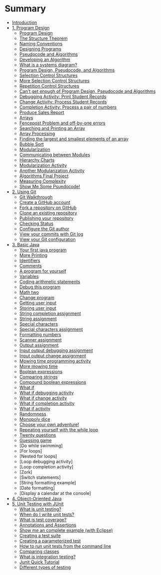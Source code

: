 # Summary

* [Introduction](README.md)
* [1. Program Design](chapter1.md)
   * [Program Design](program_design.md)
   * [The Structure Theorem](the_structure_theorem.md)
   * [Naming Conventions](meaningful_names.md)
   * [Designing Programs](designing_programs.md)
   * [Pseudocode and Algorithms](pseudocode_and_algorithms.md)
   * [Developing an Algorithm](developing_an_algorithm.md)
   * [What is a systems diagram?](whatis_a_systems_diagram_md.md)
   * [Program Design, Pseudocode, and Algorithms](program_design,_pseudocode,_and_algorithms.md)
   * [Selection Control Structures](selection_control_structures.md)
   * [More Selection Control Structures](more_selection_control_structures.md)
   * [Repetition Control Structures](repetition_control_structures.md)
   * [Can't get enough of Program Design, Pseudocode and Algorithms](cant_get_enough_of_program_design,_pseudocode_and_algorithms.md)
   * [Debugging Activity: Print Student Records](debugging_activity_print_student_records.md)
   * [Change Activity: Process Student Records](change_activity_process_student_records.md)
   * [Completion Activity: Process a pair of numbers](completion_activity_process_a_pair_of_numbers.md)
   * [Produce Sales Report](produce_sales_report.md)
   * [Arrays](arrays.md)
   * [Fencepost Problem and off-by-one errors](offby_one_errors_md.md)
   * [Searching and Printing an Array](searching_and_printing_an_array.md)
   * [Array Processing](array_processing.md)
   * [Finding the largest and smallest elements of an array](finding_the_largest_and_smallest_elements_of_an_ar.md)
   * [Bubble Sort](bubble_sort.md)
   * [Modularization](modularization.md)
   * [Communicating between Modules](communicating_between_modules.md)
   * [Hierarchy Charts](hierarchy_charts.md)
   * [Modularization Activity](modularization_activity.md)
   * [Another Modularization Activity](another_modularization_activity.md)
   * [Algorithms Final Project](algorithms_final_project.md)
   * [Measuring Complexity](measuring_complexity.md)
   * [Show Me Some Psuedocode!](show_me_some_psuedocode.md)
* [2. Using Git](using_git.md)
   * [Git Walkthrough](git_walkthrough.md)
   * [Create a GitHub account](create_a_github_account.md)
   * [Fork a repository on GitHub](fork_a_repository_on_github.md)
   * [Clone an existing repository](clone_an_existing_repository.md)
   * [Publishing your repository](publishing_your_repository.md)
   * [Checking Status](checking_status.md)
   * [Configure the Git author](configure_the_git_author.md)
   * [View your commits with Git log](view_your_commits_with_git_log.md)
   * [View your Git configuration](view_your_git_configuration.md)
* [3. Basic Java](basicjava_md.md)
   * [Your first java program](your_first_java_program.md)
   * [More Printing](more_printing.md)
   * [Identifiers](identifiers.md)
   * [Comments](comments.md)
   * [A program for yourself](a_program_for_yourself.md)
   * [Variables](variables.md)
   * [Coding arithmetic statements](coding_arithmetic_statements.md)
   * [Debug this program](debug_this_program.md)
   * [Math two](math_two.md)
   * [Change program](change_program.md)
   * [Getting user input](getting_user_input.md)
   * [Storing user input](storing_user_input.md)
   * [String completion assignment](string_completion_assignment.md)
   * [String assignment](string_assignment.md)
   * [Special characters](special_characters.md)
   * [Special characters assignment](special_characters_assignment.md)
   * [Formatting numbers](formatting_numbers.md)
   * [Scanner assignment](scanner_assignment.md)
   * [Output assignment](output_assignment.md)
   * [Input output debugging assignment](input_output_debugging_assignment.md)
   * [Input output change assignment](input_output_change_assignment.md)
   * [Mowing time programming activity](mowing_time_programming_activity.md)
   * [More mowing time](more_mowing_time.md)
   * [Boolean expressions](boolean_expressions.md)
   * [Comparing strings](comparing_strings.md)
   * [Compound boolean expressions](compound_boolean_expressions.md)
   * [What if](what_if.md)
   * [What if debugging activity](what_if_debugging_activity.md)
   * [What if change activity](what_if_change_activity.md)
   * [What if completion activity](what_if_completion_activity.md)
   * [What if activity](what_if_activity.md)
   * [Randomness](randomness.md)
   * [Monopoly dice](monopoly_dice.md)
   * [Choose your own adventure!](choose_your_own_adventure.md)
   * [Repeating yourself with the while loop](repeatingyourself_with_the_while_loop_md)
   * [Twenty questions](twentyquestions.md)
   * [Guessing game](guessing_game.md)
   * [Do while swimming]
   * [For loops]
   * [Nested for loops]
   * [Loop debugging activity]
   * [Loop completion activity]
   * [Zork]
   * [Switch statements]
   * [String formatting example]
   * [Date formatting]
   * [Display a calendar at the console]
* [4. Object-Oriented Java](objectoriented_java_md.md)
* [5. Unit Testing with JUnit](unittesting_with_junit_md.md)
   * [What is unit testing?](what_is_unit_testing.md)
   * [When do I write unit tests?](when_do_i_write_unit_tests.md)
   * [What is test coverage?](what_is_test_coverage.md)
   * [Annotations and Assertions](annotations_and_assertions.md)
   * [Show me an complete example (with Eclipse)](show_me_an_complete_example_with_eclipse.md)
   * [Creating a test suite](creating_a_test_suite.md)
   * [Creating a parameterized test](creating_a_parameterized_test.md)
   * [How to run unit tests from the command line](how_to_run_unit_tests_from_the_command_line.md)
   * [Comparing classes](comparing_classes.md)
   * [What is integration testing?](what_is_integration_testing.md)
   * [Junit Quick Tutorial](junit_quick_tutorial.md)
   * [Different types of testing](different_types_of_testing.md)

